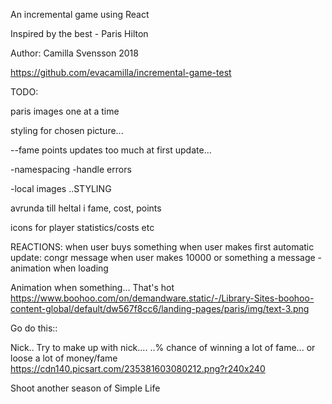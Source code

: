 An incremental game using React

Inspired by the best - Paris Hilton


Author:
Camilla Svensson
2018

https://github.com/evacamilla/incremental-game-test



TODO:

paris images one at a time

styling for chosen picture...

--fame points updates too much at first update...


-namespacing
-handle errors

-local images
..STYLING

avrunda till heltal i fame, cost, points

icons for player statistics/costs etc


REACTIONS:
when user buys something
when user makes first automatic update: congr message
when user makes 10000 or something a message
-animation when loading

Animation when something...
That's hot
https://www.boohoo.com/on/demandware.static/-/Library-Sites-boohoo-content-global/default/dw567f8cc6/landing-pages/paris/img/text-3.png

Go do this::

Nick.. Try to make up with nick.... ..% chance of winning a lot of fame... or loose a lot of money/fame
https://cdn140.picsart.com/235381603080212.png?r240x240

Shoot another season of Simple Life